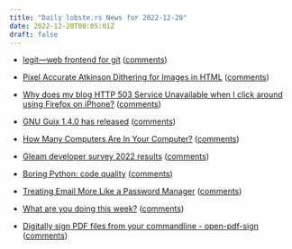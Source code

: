 ```yaml
---
title: "Daily lobste.rs News for 2022-12-20"
date: 2022-12-20T00:05:01Z
draft: false
---
```






- [legit—web frontend for git](https://git.icyphox.sh/legit)
  ([comments](https://lobste.rs/s/trcln1/legit_web_frontend_for_git))



- [Pixel Accurate Atkinson Dithering for Images in HTML](https://sheep.horse/2022/12/pixel_accurate_atkinson_dithering_for_images_in_ht.html)
  ([comments](https://lobste.rs/s/iq1ej4/pixel_accurate_atkinson_dithering_for))



- [Why does my blog HTTP 503 Service Unavailable when I click around using Firefox on iPhone?](https://aggressivelyparaphrasing.me/2022/12/12/why-does-my-low-traffic-wordpress-blog-http-503-service-unavailable-when-i-click-around-using-firefox-on-iphone/)
  ([comments](https://lobste.rs/s/cmraf6/why_does_my_blog_http_503_service))



- [GNU Guix 1.4.0 has released](https://guix.gnu.org/en/blog/2022/gnu-guix-1.4.0-released/)
  ([comments](https://lobste.rs/s/ssepal/gnu_guix_1_4_0_has_released))



- [How Many Computers Are In Your Computer?](https://www.gwern.net/Computers)
  ([comments](https://lobste.rs/s/tqdv2m/how_many_computers_are_your_computer))



- [Gleam developer survey 2022 results](https://gleam.run/news/developer-survey-2022-results/ )
  ([comments](https://lobste.rs/s/2onxhu/gleam_developer_survey_2022_results))



- [Boring Python: code quality](https://www.b-list.org/weblog/2022/dec/19/boring-python-code-quality/)
  ([comments](https://lobste.rs/s/eima6i/boring_python_code_quality))



- [Treating Email More Like a Password Manager](https://dmitryfrank.com/articles/treating_email_more_like_a_password_manager)
  ([comments](https://lobste.rs/s/tcgsea/treating_email_more_like_password))



- [What are you doing this week?]()
  ([comments](https://lobste.rs/s/evg4zc/what_are_you_doing_this_week))



- [Digitally sign PDF files from your commandline - open-pdf-sign](https://github.com/open-pdf-sign/open-pdf-sign)
  ([comments](https://lobste.rs/s/mu5vau/digitally_sign_pdf_files_from_your))


